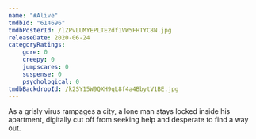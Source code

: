 ```yaml
---
name: "#Alive"
tmdbId: "614696"
tmdbPosterId: /lZPvLUMYEPLTE2df1VW5FHTYC8N.jpg
releaseDate: 2020-06-24
categoryRatings:
    gore: 0
    creepy: 0
    jumpscares: 0
    suspense: 0
    psychological: 0
tmdbBackdropId: /k2SY15W9QXH9qL8f4a4BbytV1BE.jpg
---
```

As a grisly virus rampages a city, a lone man stays locked inside his apartment, digitally cut off from seeking help and desperate to find a way out.
